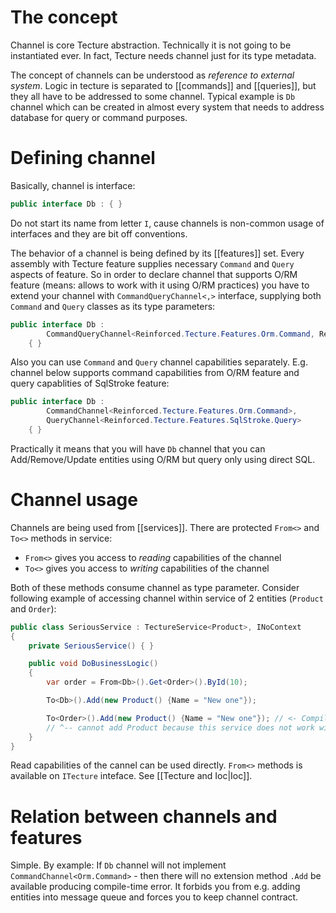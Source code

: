 # The concept

Channel is core Tecture abstraction. Technically it is not going to be instantiated ever. In fact, Tecture needs channel just for its type metadata. 

The concept of channels can be understood as *reference to external system*. Logic in tecture is separated to [[commands]] and [[queries]], but they all have to be addressed to some channel. Typical example is `Db` channel which can be created in almost every system that needs to address database for query or command purposes. 

# Defining channel

Basically, channel is interface:

```csharp
public interface Db : { }
```

Do not start its name from letter `I`, cause channels is non-common usage of interfaces and they are bit off conventions.

The behavior of a channel is being defined by its [[features]] set. Every assembly with Tecture feature supplies necessary `Command` and `Query` aspects of feature. So in order to declare channel that supports O/RM feature (means: allows to work with it using O/RM practices) you have to extend your channel with `CommandQueryChannel<,>` interface, supplying both `Command` and `Query` classes as its type parameters:

```csharp
public interface Db :
        CommandQueryChannel<Reinforced.Tecture.Features.Orm.Command, Reinforced.Tecture.Features.Orm.Query>
    { }
```

Also you can use `Command` and `Query` channel capabilities separately. E.g. channel below supports command capabilities from O/RM feature and query capablities of SqlStroke feature:

```csharp
public interface Db :
        CommandChannel<Reinforced.Tecture.Features.Orm.Command>,
        QueryChannel<Reinforced.Tecture.Features.SqlStroke.Query>
    { }
```

Practically it means that you will have `Db` channel that you can Add/Remove/Update entities using O/RM but query only using direct SQL.

# Channel usage

Channels are being used from [[services]]. There are protected `From<>` and `To<>` methods in service:
- `From<>` gives you access to *reading* capabilities of the channel
- `To<>` gives you access to *writing* capabilities of the channel

Both of these methods consume channel as type parameter. Consider following example of accessing channel within service of 2 entities (`Product` and `Order`):

```csharp
public class SeriousService : TectureService<Product>, INoContext
{
	private SeriousService() { }

	public void DoBusinessLogic()
	{
		var order = From<Db>().Get<Order>().ById(10);

		To<Db>().Add(new Product() {Name = "New one"});

		To<Order>().Add(new Product() {Name = "New one"}); // <- Compile-time error: 
		// ^-- cannot add Product because this service does not work with Orders
	}
}
```

Read capabilities of the cannel can be used directly. `From<>` methods is available on `ITecture` inteface. See [[Tecture and Ioc|Ioc]].

# Relation between channels and features

Simple. By example: If `Db` channel will not implement `CommandChannel<Orm.Command>` - then there will no extension method `.Add` be available producing compile-time error. It forbids you from e.g. adding entities into message queue and forces you to keep channel contract.